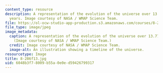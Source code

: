 ```yaml
---
content_type: resource
description: A representation of the evolution of the universe over 13.77 billion
  years. Image courtesy of NASA / WMAP Science Team.
file: https://ol-ocw-studio-app-production.s3.amazonaws.com/courses/8-286-the-early-universe-fall-2013/6048b3f78009b55a0e0ed59426799317_8-286f13.jpg
file_type: image/jpeg
image_metadata:
  caption: A representation of the evolution of the universe over 13.77 billion years.
    (Image courtesy of NASA / WMAP Science Team.)
  credit: Image courtesy of NASA / WMAP Science Team.
  image-alt: An illustration showing a timeline of the universe.
resourcetype: Image
title: 8-286f13.jpg
uid: 6048b3f7-8009-b55a-0e0e-d59426799317
---
```

